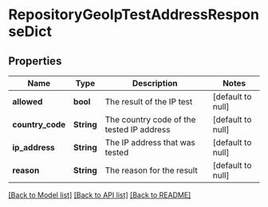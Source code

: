 # RepositoryGeoIpTestAddressResponseDict

## Properties
Name | Type | Description | Notes
------------ | ------------- | ------------- | -------------
**allowed** | **bool** | The result of the IP test | [default to null]
**country_code** | **String** | The country code of the tested IP address | [default to null]
**ip_address** | **String** | The IP address that was tested | [default to null]
**reason** | **String** | The reason for the result | [default to null]

[[Back to Model list]](../README.md#documentation-for-models) [[Back to API list]](../README.md#documentation-for-api-endpoints) [[Back to README]](../README.md)


